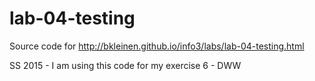 # lab-04-testing
Source code for http://bkleinen.github.io/info3/labs/lab-04-testing.html

SS 2015 - I am using this code for my exercise 6 - DWW

